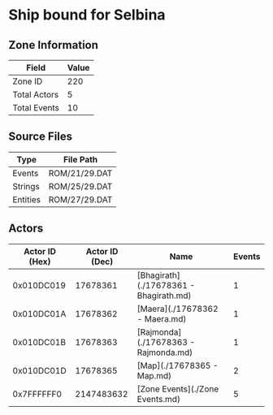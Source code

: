 # Ship bound for Selbina

## Zone Information

| Field        |   Value |
|--------------|---------|
| Zone ID      |     220 |
| Total Actors |       5 |
| Total Events |      10 |

## Source Files

| Type     | File Path     |
|----------|---------------|
| Events   | ROM/21/29.DAT |
| Strings  | ROM/25/29.DAT |
| Entities | ROM/27/29.DAT |

## Actors

| Actor ID (Hex)   |   Actor ID (Dec) | Name                                   |   Events |
|------------------|------------------|----------------------------------------|----------|
| 0x010DC019       |         17678361 | [Bhagirath](./17678361 - Bhagirath.md) |        1 |
| 0x010DC01A       |         17678362 | [Maera](./17678362 - Maera.md)         |        1 |
| 0x010DC01B       |         17678363 | [Rajmonda](./17678363 - Rajmonda.md)   |        1 |
| 0x010DC01D       |         17678365 | [Map](./17678365 - Map.md)             |        2 |
| 0x7FFFFFF0       |       2147483632 | [Zone Events](./Zone Events.md)        |        5 |